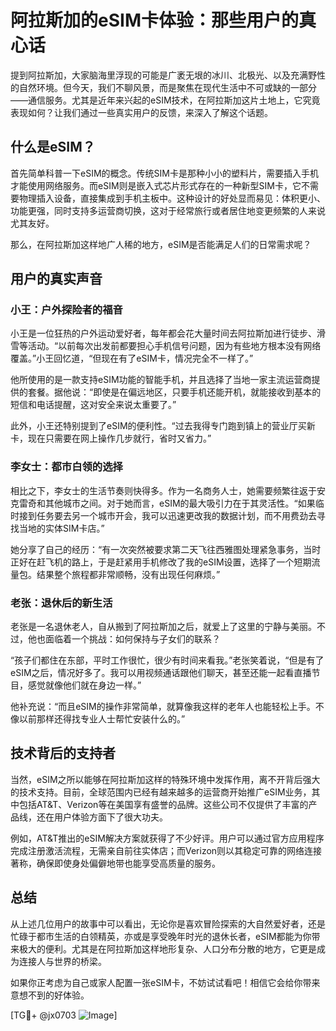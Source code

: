 # 阿拉斯加的eSIM卡体验：那些用户的真心话

提到阿拉斯加，大家脑海里浮现的可能是广袤无垠的冰川、北极光、以及充满野性的自然环境。但今天，我们不聊风景，而是聚焦在现代生活中不可或缺的一部分——通信服务。尤其是近年来兴起的eSIM技术，在阿拉斯加这片土地上，它究竟表现如何？让我们通过一些真实用户的反馈，来深入了解这个话题。

## 什么是eSIM？

首先简单科普一下eSIM的概念。传统SIM卡是那种小小的塑料片，需要插入手机才能使用网络服务。而eSIM则是嵌入式芯片形式存在的一种新型SIM卡，它不需要物理插入设备，直接集成到手机主板中。这种设计的好处显而易见：体积更小、功能更强，同时支持多运营商切换，这对于经常旅行或者居住地变更频繁的人来说尤其友好。

那么，在阿拉斯加这样地广人稀的地方，eSIM是否能满足人们的日常需求呢？

## 用户的真实声音

### 小王：户外探险者的福音

小王是一位狂热的户外运动爱好者，每年都会花大量时间去阿拉斯加进行徒步、滑雪等活动。“以前每次出发前都要担心手机信号问题，因为有些地方根本没有网络覆盖。”小王回忆道，“但现在有了eSIM卡，情况完全不一样了。”

他所使用的是一款支持eSIM功能的智能手机，并且选择了当地一家主流运营商提供的套餐。据他说：“即使是在偏远地区，只要手机还能开机，就能接收到基本的短信和电话提醒，这对安全来说太重要了。”

此外，小王还特别提到了eSIM的便利性。“过去我得专门跑到镇上的营业厅买新卡，现在只需要在网上操作几步就行，省时又省力。”

### 李女士：都市白领的选择

相比之下，李女士的生活节奏则快得多。作为一名商务人士，她需要频繁往返于安克雷奇和其他城市之间。对于她而言，eSIM的最大吸引力在于其灵活性。“如果临时接到任务要去另一个城市开会，我可以迅速更改我的数据计划，而不用费劲去寻找当地的实体SIM卡店。”

她分享了自己的经历：“有一次突然被要求第二天飞往西雅图处理紧急事务，当时正好在赶飞机的路上，于是赶紧用手机修改了我的eSIM设置，选择了一个短期流量包。结果整个旅程都非常顺畅，没有出现任何麻烦。”

### 老张：退休后的新生活

老张是一名退休老人，自从搬到了阿拉斯加之后，就爱上了这里的宁静与美丽。不过，他也面临着一个挑战：如何保持与子女们的联系？

“孩子们都住在东部，平时工作很忙，很少有时间来看我。”老张笑着说，“但是有了eSIM之后，情况好多了。我可以用视频通话跟他们聊天，甚至还能一起看直播节目，感觉就像他们就在身边一样。”

他补充说：“而且eSIM的操作非常简单，就算像我这样的老年人也能轻松上手。不像以前那样还得找专业人士帮忙安装什么的。”

## 技术背后的支持者

当然，eSIM之所以能够在阿拉斯加这样的特殊环境中发挥作用，离不开背后强大的技术支持。目前，全球范围内已经有越来越多的运营商开始推广eSIM业务，其中包括AT&T、Verizon等在美国享有盛誉的品牌。这些公司不仅提供了丰富的产品线，还在用户体验方面下了很大功夫。

例如，AT&T推出的eSIM解决方案就获得了不少好评。用户可以通过官方应用程序完成注册激活流程，无需亲自前往实体店；而Verizon则以其稳定可靠的网络连接著称，确保即使身处偏僻地带也能享受高质量的服务。

## 总结

从上述几位用户的故事中可以看出，无论你是喜欢冒险探索的大自然爱好者，还是忙碌于都市生活的白领精英，亦或是享受晚年时光的退休长者，eSIM都能为你带来极大的便利。尤其是在阿拉斯加这样地形复杂、人口分布分散的地方，它更是成为连接人与世界的桥梁。

如果你正考虑为自己或家人配置一张eSIM卡，不妨试试看吧！相信它会给你带来意想不到的好体验。

[TG💪+ @jx0703 ![Image](https://github.com/user-attachments/assets/dbca1d08-cadb-493c-b0ec-ad6f7a83f270)]